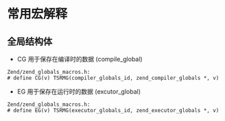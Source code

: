 常用宏解释
===

全局结构体
---

+ CG 用于保存在编译时的数据 (compile_global)
```
Zend/zend_globals_macros.h:
# define CG(v) TSRMG(compiler_globals_id, zend_compiler_globals *, v)
```

+ EG 用于保存在运行时的数据 (excutor_global)
```
Zend/zend_globals_macros.h:
# define EG(v) TSRMG(executor_globals_id, zend_executor_globals *, v)
```
